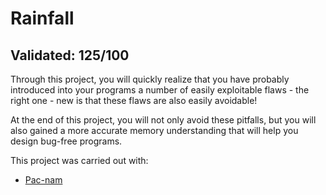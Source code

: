 # Rainfall 

## Validated: 125/100

Through this project, you will quickly realize that you have probably introduced into your programs a number of easily exploitable flaws - the right one - new is that these flaws are also easily avoidable!

At the end of this project, you will not only avoid these pitfalls, but you will also gained a more accurate memory understanding that will help you design bug-free programs.

This project was carried out with:
- [Pac-nam](https://github.com/pac-nam)
